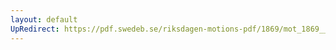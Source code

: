 ```yaml
---
layout: default
UpRedirect: https://pdf.swedeb.se/riksdagen-motions-pdf/1869/mot_1869__ak__00156.pdf
---
```

